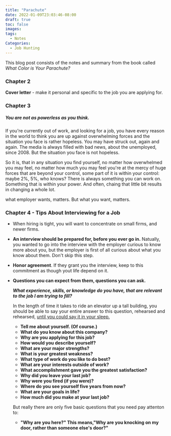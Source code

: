 ```yaml
---
title: "Parachute"
date: 2022-01-09T23:03:46-08:00
draft: true
toc: false
images:
tags:
  - Notes
Categories:
  - Job Hunting
---
```


This blog post consists of the notes and summary from the book called *What Color is Your Parachute?*

### Chapter 2

**Cover letter** - make it personal and specific to the job you are applying for. 

### Chapter 3

##### You are not as powerless as you think. 

If you're currently out of work, and looking for a job, you have every reason in the world to think you are up against overwhelming forces and the situation you face is rather hopeless. You may have struck out, again and again. The media is always filled with bad news, about the unemployed, since 2008. But the situation you face is not hopeless.

So it is, that in any situation you find yourself, no matter how overwhelmed you may feel, no matter how much you may feel you're at the mercy of huge forces that are beyond your control, some part of it is within your control: maybe 2%, 5%, who knows? There is always something you can work on. Something that is within your power. And often, chaing that little bit results in changing a whole lot. 

what employer wants, matters. But what you want, matters. 

### Chapter 4 - Tips About Interviewing for a Job

- When hiring is tight, you will want to concentrate on small firms, and newer firms. 

- **An interview should be prepared for, before you ever go in.** Natually, you wanted to go into the interview with the employer curious to know more about you, but the employer is first of all curious about what you know about them. Don't skip this step. 

- **Honor agreement**. If they grant you the interview, keep to this commitment as though yout life depend on it. 

- **Questions you can expect from them, questions you can ask.**

  ***What experience, skills, or knowledge do you have, that are relevant to the job I am trying to fill?***

  In the length of time it takes to ride an elevator up a tall building, you should be able to say your entire answer to this question, rehearsed and rehearsed, <u>until you could say it in your sleep.</u>

  - **Tell me about yourself. (Of course.)**
  - **What do you know about this company?**
  - **Why are you applying for this job?**
  - **How would you describe yourself?**
  - **What are your major strengths?**
  - **What is your greatest weakness?**
  - **What type of work do you like to do best?**
  - **What are your interests outside of work?**
  - **What accomplishment gave you the greatest satisfaction?**
  - **Why did you leave your last job?**
  - **Why were you fired (if you were)?**
  - **Where do you see yourself five years from now?**
  - **What are your goals in life?**
  - **How much did you make at your last job?**

  But really there are only five basic questions that you need pay attenton to: 

  - **"Why are you here?" This means,"Why are you knocking on my door, rather than someone else's door?"**

